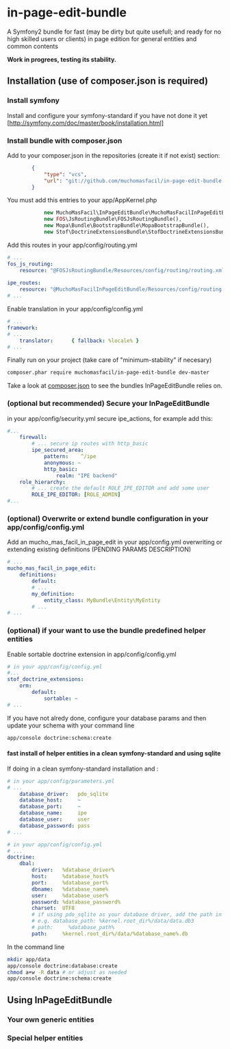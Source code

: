 # in-page-edit-bundle

A Symfony2 bundle for fast (may be dirty but quite usefull; and ready for no high skilled users or clients) in page edition for general entities and common contents

**Work in progrees, testing its stability.**

## Installation (use of composer.json is required)

### Install symfony 

Install and configure your symfony-standard if you have not done it yet [http://symfony.com/doc/master/book/installation.html]

### Install bundle with composer.json
Add to your composer.json in the repositories (create it if not exist) section:

```json
        {
            "type": "vcs",
            "url": "git://github.com/muchomasfacil/in-page-edit-bundle.git"
        }
```

You must add this entries to your app/AppKernel.php
```php
            new MuchoMasFacil\InPageEditBundle\MuchoMasFacilInPageEditBundle(),
            new FOS\JsRoutingBundle\FOSJsRoutingBundle(),
            new Mopa\Bundle\BootstrapBundle\MopaBootstrapBundle(),
            new Stof\DoctrineExtensionsBundle\StofDoctrineExtensionsBundle(),
```

Add this routes in your app/config/routing.yml
```yml
# ...
fos_js_routing:
    resource: "@FOSJsRoutingBundle/Resources/config/routing/routing.xml"
    
ipe_routes:
    resource: "@MuchoMasFacilInPageEditBundle/Resources/config/routing.yml"
# ...    
```

Enable translation in your app/config/config.yml
```yml
# ...
framework:
# ...
    translator:      { fallback: %locale% }
# ...    
```

Finally run on your project (take care of "minimum-stability" if necesary)
```bash
composer.phar require muchomasfacil/in-page-edit-bundle dev-master
```
Take a look at [composer.json](composer.json) to see the bundles InPageEditBundle relies on.

### (optional but recommended) Secure your InPageEditBundle
in your app/config/security.yml secure ipe_actions, for example add this:
```yml
#...
    firewall:
        # ... secure ip routes with http_basic
        ipe_secured_area:
            pattern:    ^/ipe
            anonymous: ~
            http_basic:
                realm: "IPE backend"
    role_hierarchy:
        # ... create the default ROLE_IPE_EDITOR and add some user
        ROLE_IPE_EDITOR: [ROLE_ADMIN]
#...
```

### (optional) Overwrite or extend bundle configuration in your app/config/config.yml
Add an mucho_mas_facil_in_page_edit in your app/config.yml overwriting or extending existing definitions (PENDING PARAMS DESCRIPTION)
```yml
# ...
mucho_mas_facil_in_page_edit: 
    definitions:
        default:
        # ...
        my_definition:
            entity_class: MyBundle\Entity\MyEntity
        # ...
# ...
```

### (optional) if your want to use the bundle predefined helper entities 
Enable sortable doctrine extension in app/config/config.yml 
```yml
# in your app/config/config.yml
#...      
stof_doctrine_extensions:
    orm:
        default:
            sortable: ~
# ...    
```
If you have not alredy done, configure your database params and then update your schema with your command line
```bash
app/console doctrine:schema:create
```

#### fast install of helper entities in a clean symfony-standard and using sqlite
If doing in a clean symfony-standard installation and :
```yml
# in your app/config/parameters.yml
# ...
    database_driver:   pdo_sqlite
    database_host:     ~
    database_port:     ~
    database_name:     ipe
    database_user:     user
    database_password: pass
# ...    
```

```yml
# in your app/config/config.yml
# ...
doctrine:
    dbal:
        driver:   %database_driver%
        host:     %database_host%
        port:     %database_port%
        dbname:   %database_name%
        user:     %database_user%
        password: %database_password%
        charset:  UTF8
        # if using pdo_sqlite as your database driver, add the path in parameters.yml
        # e.g. database_path: %kernel.root_dir%/data/data.db3
        # path:     %database_path%
        path:     %kernel.root_dir%/data/%database_name%.db
```
In the command line
```bash
mkdir app/data
app/console doctrine:database:create
chmod a+w -R data # or adjust as needed
app/console doctrine:schema:create
```


## Using InPageEditBundle

### Your own generic entities

### Special helper entities 

